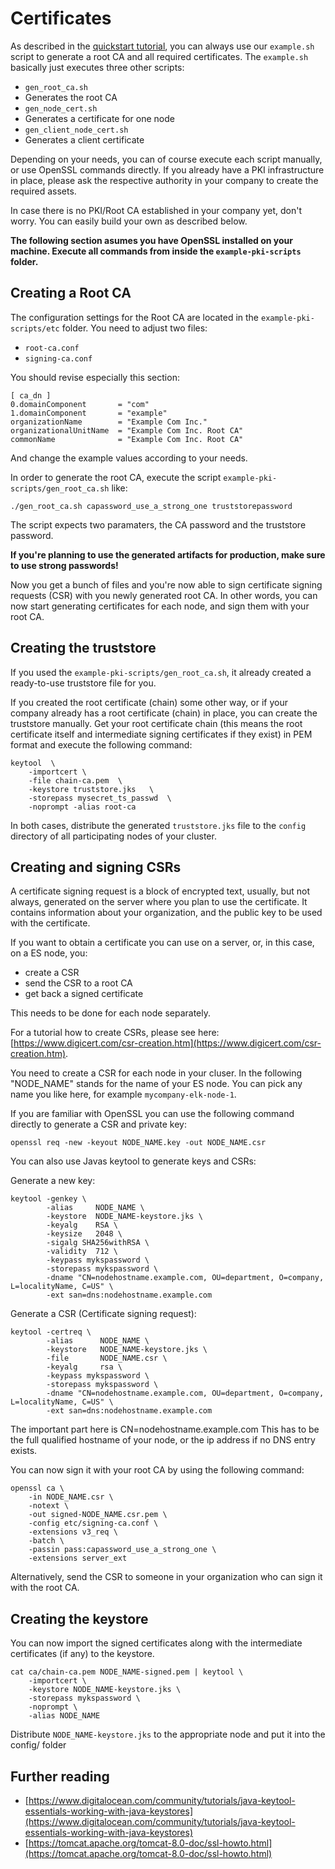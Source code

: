 <!---
Copryight 2016 floragunn UG (haftungsbeschränkt)
-->

# Certificates

As described in the [quickstart tutorial](quickstart.md), you can always use our `example.sh` script to generate a root CA and all required certificates. The `example.sh` basically just executes three other scripts:

* `gen_root_ca.sh`
 * Generates the root CA
* `gen_node_cert.sh`
 * Generates a certificate for one node
* `gen_client_node_cert.sh`
 * Generates a client certificate

Depending on your needs, you can of course execute each script manually, or use OpenSSL commands directly. If you already have a PKI infrastructure in place, please ask the respective authority in your company to create the required assets.

In case there is no PKI/Root CA established in your company yet, don't worry. You can easily build your own as described below.
 
**The following section asumes you have OpenSSL installed on your machine. Execute all commands from inside the `example-pki-scripts` folder.**

## Creating a Root CA

The configuration settings for the Root CA are located in the `example-pki-scripts/etc` folder. You need to adjust two files:

* `root-ca.conf`
* `signing-ca.conf`

You should revise especially this section: 

```
[ ca_dn ]
0.domainComponent       = "com"
1.domainComponent       = "example"
organizationName        = "Example Com Inc."
organizationalUnitName  = "Example Com Inc. Root CA"
commonName              = "Example Com Inc. Root CA"
```

And change the example values according to your needs.

In order to generate the root CA, execute the script `example-pki-scripts/gen_root_ca.sh` like:

```
./gen_root_ca.sh capassword_use_a_strong_one truststorepassword
```

The script expects two paramaters, the CA password and the truststore password. 

**If you're planning to use the generated artifacts for production, make sure to use strong passwords!**

Now you get a bunch of files and you're now able to sign certificate signing requests (CSR) with you newly generated root CA. In other words, you can now start generating certificates for each node, and sign them with your root CA. 

## Creating the truststore

If you used the `example-pki-scripts/gen_root_ca.sh`, it already created a ready-to-use truststore file for you. 

If you created the root certificate (chain) some other way, or if your company already has a root certificate (chain) in place, you can create the truststore manually. Get your root certificate chain (this means the root certificate itself and intermediate signing certificates if they exist) in PEM format and execute the following command:

```
keytool  \
    -importcert \
    -file chain-ca.pem  \
    -keystore truststore.jks   \
    -storepass mysecret_ts_passwd  \
    -noprompt -alias root-ca
```

In both cases, distribute the generated `truststore.jks` file to the `config` directory of all participating nodes of your cluster.

## Creating and signing CSRs

A certificate signing request is a block of encrypted text, usually, but not always, generated on the server where you plan to use the certificate. It contains information about your organization, and the public key to be used with the certificate. 

If you want to obtain a certificate you can use on a server, or, in this case, on a ES node, you:

* create a CSR
* send the CSR to a root CA
* get back a signed certificate

This needs to be done for each node separately.

For a tutorial how to create CSRs, please see here: [https://www.digicert.com/csr-creation.htm](https://www.digicert.com/csr-creation.htm). 

You need to create a CSR for each node in your cluser. In the following "NODE_NAME" stands for the name of your ES node. You can pick any name you like here, for example `mycompany-elk-node-1`.

If you are familiar with OpenSSL you can use the following command directly to generate a CSR and private key:

```
openssl req -new -keyout NODE_NAME.key -out NODE_NAME.csr
```
You can also use Javas keytool to generate keys and CSRs:

Generate a new key:

```
keytool -genkey \
        -alias     NODE_NAME \
        -keystore  NODE_NAME-keystore.jks \
        -keyalg    RSA \
        -keysize   2048 \
        -sigalg SHA256withRSA \
        -validity  712 \
        -keypass mykspassword \
        -storepass mykspassword \
        -dname "CN=nodehostname.example.com, OU=department, O=company, L=localityName, C=US" \
        -ext san=dns:nodehostname.example.com 
```

Generate a CSR (Certificate signing request):
```
keytool -certreq \
        -alias      NODE_NAME \
        -keystore   NODE_NAME-keystore.jks \
        -file       NODE_NAME.csr \
        -keyalg     rsa \
        -keypass mykspassword \
        -storepass mykspassword \
        -dname "CN=nodehostname.example.com, OU=department, O=company, L=localityName, C=US" \
        -ext san=dns:nodehostname.example.com 
```
The important part here is CN=nodehostname.example.com This has to be the full qualified hostname of your node, or the ip address if no DNS entry exists.

You can now sign it with your root CA by using the following command:

```
openssl ca \
    -in NODE_NAME.csr \
    -notext \
    -out signed-NODE_NAME.csr.pem \
    -config etc/signing-ca.conf \
    -extensions v3_req \
    -batch \
	-passin pass:capassword_use_a_strong_one \
	-extensions server_ext 
```

Alternatively, send the CSR to someone in your organization who can sign it with the root CA.

## Creating the keystore

You can now import the signed certificates along with the intermediate certificates (if any) to the keystore. 

```
cat ca/chain-ca.pem NODE_NAME-signed.pem | keytool \
    -importcert \
    -keystore NODE_NAME-keystore.jks \
    -storepass mykspassword \
    -noprompt \
    -alias NODE_NAME
```

Distribute `NODE_NAME-keystore.jks` to the appropriate node and put it into the config/ folder

## Further reading

* [https://www.digitalocean.com/community/tutorials/java-keytool-essentials-working-with-java-keystores](https://www.digitalocean.com/community/tutorials/java-keytool-essentials-working-with-java-keystores)
* [https://tomcat.apache.org/tomcat-8.0-doc/ssl-howto.html](https://tomcat.apache.org/tomcat-8.0-doc/ssl-howto.html)